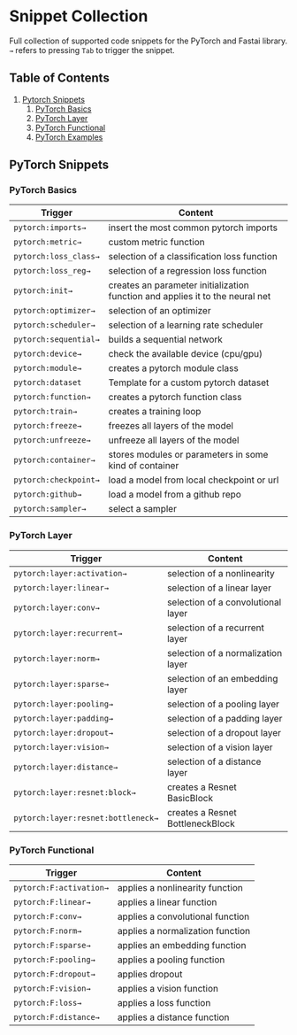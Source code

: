 # Snippet Collection

Full collection of supported code snippets for the PyTorch and Fastai library. `→` refers to pressing `Tab` to trigger the snippet.

## Table of Contents

1. [Pytorch Snippets](#pytorch)
    1. [PyTorch Basics](#pytorch-basics)
    2. [PyTorch Layer](#pytorch-layer)
    3. [PyTorch Functional](#pytorch-functional)
    4. [PyTorch Examples](#pytorch-example)

## <a name="pytorch" > </a> PyTorch Snippets

### <a name="pytorch-basics" > </a> PyTorch Basics

| Trigger               | Content                                                                       |
| --------------------- | ----------------------------------------------------------------------------- |
| `pytorch:imports→`    | insert the most common pytorch imports                                        |
| `pytorch:metric→`     | custom metric function                                                        |
| `pytorch:loss_class→` | selection of a classification loss function                                   |
| `pytorch:loss_reg→`   | selection of a regression loss function                                       |
| `pytorch:init→`       | creates an parameter initialization function and applies it to the neural net |
| `pytorch:optimizer→`  | selection of an optimizer                                                     |
| `pytorch:scheduler→`  | selection of a learning rate scheduler                                        |
| `pytorch:sequential→` | builds a sequential network                                                   |
| `pytorch:device→`     | check the available device (cpu/gpu)                                          |
| `pytorch:module→`     | creates a pytorch module class                                                |
| `pytorch:dataset`     | Template for a custom pytorch dataset                                         |
| `pytorch:function→`   | creates a pytorch function class                                              |
| `pytorch:train→`      | creates a training loop                                                       |
| `pytorch:freeze→`     | freezes all layers of the model                                               |
| `pytorch:unfreeze→`   | unfreeze all layers of the model                                              |
| `pytorch:container→`  | stores modules or parameters in some kind of container                        |
| `pytorch:checkpoint→` | load a model from local checkpoint or url                                     |
| `pytorch:github→`     | load a model from a github repo                                               |
| `pytorch:sampler→`    | select a sampler                                                              |

### <a name="pytorch-layer" > </a> PyTorch Layer

| Trigger                            | Content                            |
| ---------------------------------- | ---------------------------------- |
| `pytorch:layer:activation→`        | selection of a nonlinearity        |
| `pytorch:layer:linear→`            | selection of a linear layer        |
| `pytorch:layer:conv→`              | selection of a convolutional layer |
| `pytorch:layer:recurrent→`         | selection of a recurrent layer     |
| `pytorch:layer:norm→`              | selection of a normalization layer |
| `pytorch:layer:sparse→`            | selection of an embedding layer    |
| `pytorch:layer:pooling→`           | selection of a pooling layer       |
| `pytorch:layer:padding→`           | selection of a padding layer       |
| `pytorch:layer:dropout→`           | selection of a dropout layer       |
| `pytorch:layer:vision→`            | selection of a vision layer        |
| `pytorch:layer:distance→`          | selection of a distance layer      |
| `pytorch:layer:resnet:block→`      | creates a Resnet BasicBlock        |
| `pytorch:layer:resnet:bottleneck→` | creates a Resnet BottleneckBlock   |

### <a name="pytorch-functional" > </a> PyTorch Functional

| Trigger                 | Content                          |
| ----------------------- | -------------------------------- |
| `pytorch:F:activation→` | applies a nonlinearity function  |
| `pytorch:F:linear→`     | applies a linear function        |
| `pytorch:F:conv→`       | applies a convolutional function |
| `pytorch:F:norm→`       | applies a normalization function |
| `pytorch:F:sparse→`     | applies an embedding function    |
| `pytorch:F:pooling→`    | applies a pooling function       |
| `pytorch:F:dropout→`    | applies dropout                  |
| `pytorch:F:vision→`     | applies a vision function        |
| `pytorch:F:loss→`       | applies a loss function          |
| `pytorch:F:distance→`   | applies a distance function      |

